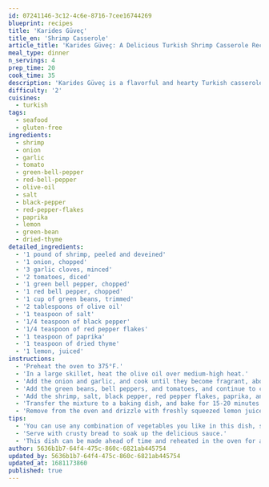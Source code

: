 ```yaml
---
id: 07241146-3c12-4c6e-8716-7cee16744269
blueprint: recipes
title: 'Karides Güveç'
title_en: 'Shrimp Casserole'
article_title: 'Karides Güveç: A Delicious Turkish Shrimp Casserole Recipe'
meal_type: dinner
n_servings: 4
prep_time: 20
cook_time: 35
description: 'Karides Güveç is a flavorful and hearty Turkish casserole made with succulent shrimp, aromatic vegetables, and a tomato-based sauce. This recipe is easy to make and perfect for a comforting dinner. It serves four people and takes approximately 55 minutes to prepare and cook.'
difficulty: '2'
cuisines:
  - turkish
tags:
  - seafood
  - gluten-free
ingredients:
  - shrimp
  - onion
  - garlic
  - tomato
  - green-bell-pepper
  - red-bell-pepper
  - olive-oil
  - salt
  - black-pepper
  - red-pepper-flakes
  - paprika
  - lemon
  - green-bean
  - dried-thyme
detailed_ingredients:
  - '1 pound of shrimp, peeled and deveined'
  - '1 onion, chopped'
  - '3 garlic cloves, minced'
  - '2 tomatoes, diced'
  - '1 green bell pepper, chopped'
  - '1 red bell pepper, chopped'
  - '1 cup of green beans, trimmed'
  - '2 tablespoons of olive oil'
  - '1 teaspoon of salt'
  - '1/4 teaspoon of black pepper'
  - '1/4 teaspoon of red pepper flakes'
  - '1 teaspoon of paprika'
  - '1 teaspoon of dried thyme'
  - '1 lemon, juiced'
instructions:
  - 'Preheat the oven to 375°F.'
  - 'In a large skillet, heat the olive oil over medium-high heat.'
  - 'Add the onion and garlic, and cook until they become fragrant, about 3-4 minutes.'
  - 'Add the green beans, bell peppers, and tomatoes, and continue to cook for an additional 5-7 minutes or until the vegetables are tender.'
  - 'Add the shrimp, salt, black pepper, red pepper flakes, paprika, and thyme to the skillet. Cook until the shrimp are pink and cooked through, about 3-5 minutes.'
  - 'Transfer the mixture to a baking dish, and bake for 15-20 minutes or until the sauce thickens and the shrimp are fully cooked.'
  - 'Remove from the oven and drizzle with freshly squeezed lemon juice before serving.'
tips:
  - 'You can use any combination of vegetables you like in this dish, such as mushrooms or eggplant.'
  - 'Serve with crusty bread to soak up the delicious sauce.'
  - 'This dish can be made ahead of time and reheated in the oven for an easy weeknight dinner.'
author: 5636b1b7-64f4-475c-860c-6821ab445754
updated_by: 5636b1b7-64f4-475c-860c-6821ab445754
updated_at: 1681173860
published: true
---
```

